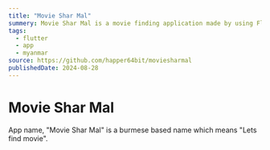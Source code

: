 ```yaml
---
title: "Movie Shar Mal"
summery: Movie Shar Mal is a movie finding application made by using Flutter. It is used for finding movie based on your feeling and mood.
tags:
  - flutter
  - app
  - myanmar
source: https://github.com/happer64bit/moviesharmal
publishedDate: 2024-08-28
---
```


# Movie Shar Mal

App name, "Movie Shar Mal" is a burmese based name which means "Lets find movie".